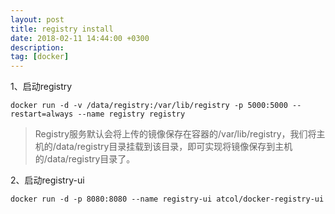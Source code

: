 ```yaml
---
layout: post
title: registry install
date: 2018-02-11 14:44:00 +0300
description: 
tag: [docker]
---
```


1、启动registry
~~~ shell
docker run -d -v /data/registry:/var/lib/registry -p 5000:5000 --restart=always --name registry registry
~~~
> Registry服务默认会将上传的镜像保存在容器的/var/lib/registry，我们将主机的/data/registry目录挂载到该目录，即可实现将镜像保存到主机的/data/registry目录了。

2、启动registry-ui
~~~ shell
docker run -d -p 8080:8080 --name registry-ui atcol/docker-registry-ui
~~~